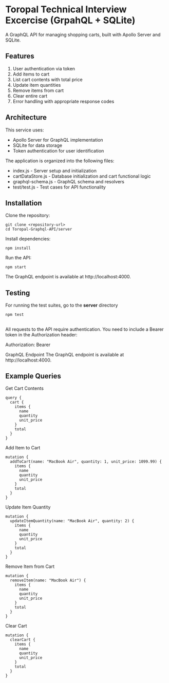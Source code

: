 # Toropal Technical Interview Excercise (GrpahQL + SQLite)

A GraphQL API for managing shopping carts, built with Apollo Server and SQLite.

## Features
1. User authentication via token
2. Add items to cart
3. List cart contents with total price
4. Update item quantities
5. Remove items from cart
6. Clear entire cart
7. Error handling with appropriate response codes

## Architecture
This service uses:

- Apollo Server for GraphQL implementation
- SQLite for data storage
- Token authentication for user identification

The application is organized into the following files:

- index.js - Server setup and initialization
- cartDataStore.js - Database initialization and cart functional logic
- graphql-schema.js - GraphQL schema and resolvers
- test/test.js - Test cases for API functionality

## Installation

Clone the repository:
```
git clone <repository-url>
cd Toropal-Graphql-API/server
```

Install dependencies:
```
npm install
```
Run the API:
```
npm start
```
The GraphQL endpoint is available at http://localhost:4000.


## Testing

For running the test suites, go to the **server** directory
```
npm test
```
## 
All requests to the API require authentication. You need to include a Bearer token in the Authorization header:

Authorization: Bearer <token>

GraphQL Endpoint
The GraphQL endpoint is available at http://localhost:4000.
##

## Example Queries

Get Cart Contents
```
query {
  cart {
    items {
      name
      quantity
      unit_price
    }
    total
  }
}
```

Add Item to Cart
```
mutation {
  addToCart(name: "MacBook Air", quantity: 1, unit_price: 1099.99) {
    items {
      name
      quantity
      unit_price
    }
    total
  }
}
```
Update Item Quantity
```
mutation {
  updateItemQuantity(name: "MacBook Air", quantity: 2) {
    items {
      name
      quantity
      unit_price
    }
    total
  }
}
```
Remove Item from Cart
```
mutation {
  removeItem(name: "MacBook Air") {
    items {
      name
      quantity
      unit_price
    }
    total
  }
}
```
Clear Cart
```
mutation {
  clearCart {
    items {
      name
      quantity
      unit_price
    }
    total
  }
}
```